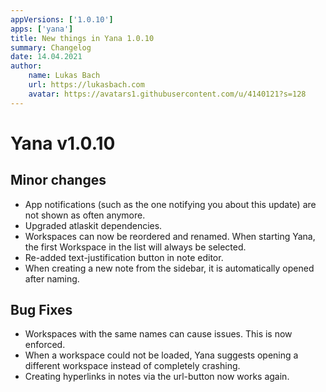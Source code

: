 ```yaml
---
appVersions: ['1.0.10']
apps: ['yana']
title: New things in Yana 1.0.10
summary: Changelog
date: 14.04.2021
author:
    name: Lukas Bach
    url: https://lukasbach.com
    avatar: https://avatars1.githubusercontent.com/u/4140121?s=128
---
```

# Yana v1.0.10

## Minor changes
* App notifications (such as the one notifying you about this update) are not shown as often anymore.
* Upgraded atlaskit dependencies.
* Workspaces can now be reordered and renamed. When starting Yana, the first Workspace in the list will always be selected.
* Re-added text-justification button in note editor.
* When creating a new note from the sidebar, it is automatically opened after naming.

## Bug Fixes
* Workspaces with the same names can cause issues. This is now enforced.
* When a workspace could not be loaded, Yana suggests opening a different workspace instead of completely crashing.
* Creating hyperlinks in notes via the url-button now works again.
